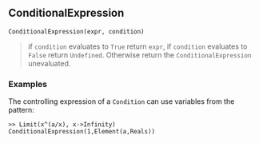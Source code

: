 ## ConditionalExpression

```
ConditionalExpression(expr, condition)
```

> if `condition` evaluates to `True` return `expr`, if `condition` evaluates to `False` return `Undefined`. Otherwise return the `ConditionalExpression` unevaluated.
   
### Examples

The controlling expression of a `Condition` can use variables from the pattern:

```
>> Limit(x^(a/x), x->Infinity) 
ConditionalExpression(1,Element(a,Reals))
```
